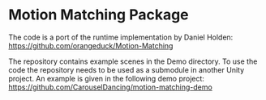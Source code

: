 # Motion Matching Package 

The code is a port of the runtime implementation by Daniel Holden:  https://github.com/orangeduck/Motion-Matching

The repository contains example scenes in the Demo directory. To use the code the repository needs to be used as a submodule in another Unity project.
An example is given in the following demo project: https://github.com/CarouselDancing/motion-matching-demo





